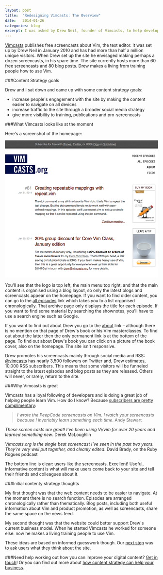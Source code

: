 ```yaml
---
layout: post
title:  "Redesigning Vimcasts: The Overview"
date:   2014-01-26 
categories: blog
excerpt: I was asked by Drew Neil, founder of Vimcasts, to help develop a content strategy for the site. When Drew set up Vimcasts in January 2010 he envisaged making perhaps a dozen screencasts about the text editor Vim, in his spare time. The site currently hosts more than 60 free screencasts and 20 blog posts. Drew now makes a living from training people how to use Vim. Read on to see what we've been up to.
---
```



[Vimcasts][Vimcasts_homepage] publishes free screencasts about Vim, the text editor. It was set up by Drew Neil in January 2010 and has had more than half a million unique visitors. When Drew set up the site he envisaged making perhaps a dozen screencasts, in his spare time. The site currently hosts more than 60 free screencasts and 80 blog posts. Drew makes a living from training people how to use Vim. 

###Content Strategy goals

 Drew and I sat down and came up with some content strategy goals:

* increase people's engagement with the site by making the content easier to navigate on all devices
* increase traffic to the site through a broader social media strategy
* give more visibility to training, publications and pro-screencasts 

###What Vimcasts looks like at the moment

Here's a screenshot of the homepage:

<img class = "Vimcasts_screenshot" src="/images/Vimcasts_screenshot.png" alt="a screenshot of the Vimcasts homepage">

You'll see that the logo is top left, the main menu top right, and that the main content is organised using a blog layout, so only the latest blogs and screencasts appear on the homepage. If you want to find older content, you can go to the [all episodes][] link which takes you to a list organised chronologically. That archive page only displays the title for each episode. If you want to find some material by searching the shownotes, you'll have to use a search engine such as Google.

If you want to find out about Drew you go to the [about][] link – although there is no mention on that page of Drew's book or his Vim masterclasses. To find out about the latter then the only permanent link is at the bottom of the page. To find out about Drew's book you can click on a picture of the book cover, also on the homepage. The site isn't responsive.

Drew promotes his screencasts mainly through social media and RSS: [@vimcasts] has nearly 3,500 followers on Twitter and, Drew estimates, 10,000 RSS subscribers. This means that some visitors will be funneled straight to the latest episodes and blog posts as they are released. Others will never, or rarely, return to the site.

###Why Vimcasts is great

Vimcasts has a loyal following of developers and is doing a great job of helping people learn Vim. How do I know? Because [subscribers are pretty complimentary][praise]:

>*I wrote the PeepCode screencasts on Vim. I watch your screencasts because I invariably learn something each time*.
Andy Stewart
>
*These screen casts are great! I’ve been using Vi/vim for over 20 years and learned something new*.
Derek McLoughlin 
>
*Vimcasts.org is the single best screencast I’ve seen in the past two years. They’re very well put together, and cleanly edited*.
David Brady, on the Ruby Rogues podcast

The bottom line is clear: users like the screencasts. Excellent! Useful, informative content is what will make users come back to your site and tell their friends and colleagues about it.

###Initial contenty strategy thoughts

My first thought was that the web content needs to be easier to navigate. At the moment there is no search function. Episodes are arranged chronologically rather than thematically. Blog posts, including both useful information about Vim and product promotion, as well as screencasts, share the same space on the news feed.

My second thought was that the website could better support Drew's current business model. When he started Vimcasts he worked for someone else: now he makes a living training people to use Vim.

These ideas are based on informed guesswork though. Our [next step][survey] was to ask users what they think about the site.

###Need help working out how you can improve your digital content?
[Get in touch][email]! Or you can find out more about [how content strategy can help your business][content strategy section]. 




[Vimcasts_homepage]: http://vimcasts.org/
[@vimcasts]: https://twitter.com/vimcasts
[praise]: http://vimcasts.org/praise
[all episodes]: http://vimcasts.org/episodes/archive
[about]: http://vimcasts.org/about
[survey]: /blog/2014/01/27/Redesigning-Vimcasts-The_User_Survey.html
[email]: mailto:hannah.adcock@gmail.com
[content strategy section]: /#what_is_content_strategy_section
